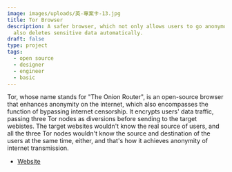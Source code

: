 ```yaml
---
image: images/uploads/英-專案卡-13.jpg
title: Tor Browser
description: A safer browser, which not only allows users to go anonymous, but
  also deletes sensitive data automatically.
draft: false
type: project
tags:
  - open source
  - designer
  - engineer
  - basic
---
```

Tor, whose name stands for "The Onion Router", is an open-source browser that enhances anonymity on the internet, which also encompasses the function of bypassing internet censorship. It encrypts users' data traffic, passing three Tor nodes as diversions before sending to the target webistes. The target websites wouldn't know the real source of users, and all the three Tor nodes wouldn't know the source and destination of the users at the same time, either, and that's how it achieves anonymity of internet transmission.

- [Website](https://www.torproject.org/)
